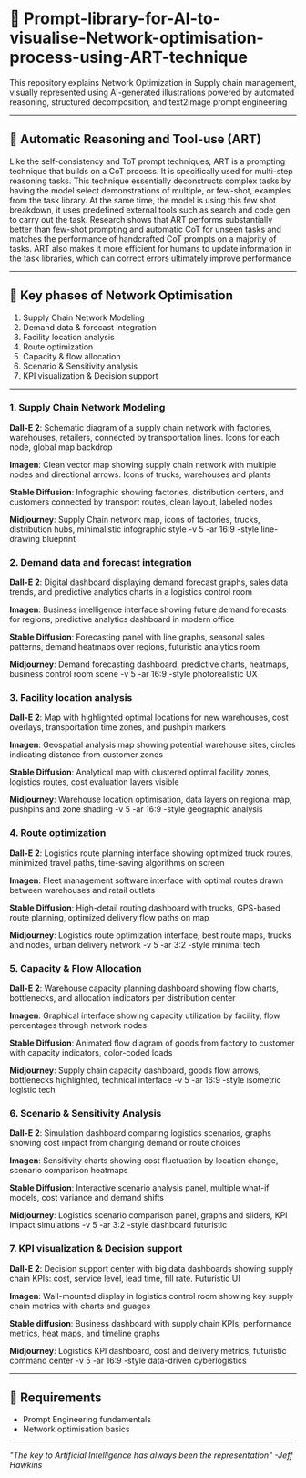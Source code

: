 # 🦓 Prompt-library-for-AI-to-visualise-Network-optimisation-process-using-ART-technique
This repository explains Network Optimization in Supply chain management, visually represented using AI-generated illustrations powered by automated reasoning, structured decomposition, and text2image prompt engineering

---

## 🐢 Automatic Reasoning and Tool-use (ART)
Like the self-consistency and ToT prompt techniques, ART is a prompting technique that builds on a CoT process. It is specifically used for multi-step reasoning tasks. This technique essentially deconstructs complex tasks by having the model select demonstrations of multiple, or few-shot, examples from the task library. At the same time, the model is using this few shot breakdown, it uses predefined external tools such as search and code gen to carry out the task. Research shows that ART performs substantially better than few-shot prompting and automatic CoT for unseen tasks and matches the performance of handcrafted CoT prompts on a majority of tasks. ART also makes it more efficient for humans to update information in the task libraries, which can correct errors ultimately improve performance

---

## 🦑 Key phases of Network Optimisation
1. Supply Chain Network Modeling
2. Demand data & forecast integration
3. Facility location analysis
4. Route optimization
5. Capacity & flow allocation
6. Scenario & Sensitivity analysis
7. KPI visualization & Decision support

---

### 1. Supply Chain Network Modeling
**Dall-E 2**: Schematic diagram of a supply chain network with factories, warehouses, retailers, connected by transportation lines. Icons for each node, global map backdrop

**Imagen**: Clean vector map showing supply chain network with multiple nodes and directional arrows. Icons of trucks, warehouses and plants

**Stable Diffusion**: Infographic showing factories, distribution centers, and customers connected by transport routes, clean layout, labeled nodes

**Midjourney**: Supply Chain network map, icons of factories, trucks, distribution hubs, minimalistic infographic style -v 5 -ar 16:9 -style line-drawing blueprint

### 2. Demand data and forecast integration
**Dall-E 2**: Digital dashboard displaying demand forecast graphs, sales data trends, and predictive analytics charts in a logistics control room

**Imagen**: Business intelligence interface showing future demand forecasts for regions, predictive analytics dashboard in modern office

**Stable Diffusion**: Forecasting panel with line graphs, seasonal sales patterns, demand heatmaps over regions, futuristic analytics room

**Midjourney**: Demand forecasting dashboard, predictive charts, heatmaps, business control room scene -v 5 -ar 16:9 -style photorealistic UX

### 3. Facility location analysis 
**Dall-E 2**: Map with highlighted optimal locations for new warehouses, cost overlays, transportation time zones, and pushpin markers

**Imagen**: Geospatial analysis map showing potential warehouse sites, circles indicating distance from customer zones

**Stable Diffusion**: Analytical map with clustered optimal facility zones, logistics routes, cost evaluation layers visible

**Midjourney**: Warehouse location optimisation, data layers on regional map, pushpins and zone shading -v 5 -ar 16:9 -style geographic analysis

### 4. Route optimization
**Dall-E 2**: Logistics route planning interface showing optimized truck routes, minimized travel paths, time-saving algorithms on screen

**Imagen**: Fleet management software interface with optimal routes drawn between warehouses and retail outlets

**Stable Diffusion**: High-detail routing dashboard with trucks, GPS-based route planning, optimized delivery flow paths on map

**Midjourney**: Logistics route optimization interface, best route maps, trucks and nodes, urban delivery network -v 5 -ar 3:2 -style minimal tech

### 5. Capacity & Flow Allocation
**Dall-E 2**: Warehouse capacity planning dashboard showing flow charts, bottlenecks, and allocation indicators per distribution center

**Imagen**: Graphical interface showing capacity utilization by facility, flow percentages through network nodes

**Stable Diffusion**: Animated flow diagram of goods from factory to customer with capacity indicators, color-coded loads

**Midjourney**: Supply chain capacity dashboard, goods flow arrows, bottlenecks highlighted, technical interface -v 5 -ar 16:9 -style isometric logistic tech

### 6. Scenario & Sensitivity Analysis
**Dall-E 2**: Simulation dashboard comparing logistics scenarios, graphs showing cost impact from changing demand or route choices

**Imagen**: Sensitivity charts showing cost fluctuation by location change, scenario comparison heatmaps

**Stable Diffusion**: Interactive scenario analysis panel, multiple what-if models, cost variance and demand shifts

**Midjourney**: Logistics scenario comparison panel, graphs and sliders, KPI impact simulations -v 5 -ar 3:2 -style dashboard futuristic

### 7. KPI visualization & Decision support
**Dall-E 2**: Decision support center with big data dashboards showing supply chain KPIs: cost, service level, lead time, fill rate. Futuristic UI

**Imagen**: Wall-mounted display in logistics control room showing key supply chain metrics with charts and guages

**Stable diffusion**: Business dashboard with supply chain KPIs, performance metrics, heat maps, and timeline graphs

**Midjourney**: Logistics KPI dashboard, cost and delivery metrics, futuristic command center -v 5 -ar 16:9 -style data-driven cyberlogistics

---

## 🐣 Requirements
- Prompt Engineering fundamentals
- Network optimisation basics

---

*"The key to Artificial Intelligence has always been the representation" -Jeff Hawkins*
